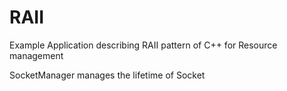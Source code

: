 # RAII
Example Application describing RAII pattern of C++ for Resource management

SocketManager manages the lifetime of Socket
